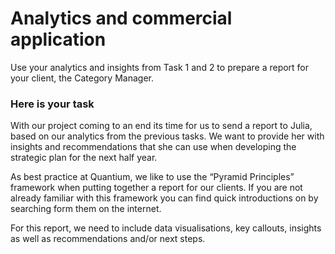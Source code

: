 # Analytics and commercial application

Use your analytics and insights from Task 1 and 2 to prepare a report for your client, the Category Manager.

### Here is your task

With our project coming to an end its time for us to send a report to Julia, based on our analytics from the previous tasks. We want to provide her with insights and recommendations that she can use when developing the strategic plan for the next half year.<br>

As best practice at Quantium, we like to use the “Pyramid Principles” framework when putting together a report for our clients. If you are not already familiar with this framework you can find quick introductions on by searching form them on the internet.


For this report, we need to include data visualisations, key callouts, insights as well as recommendations and/or next steps.
